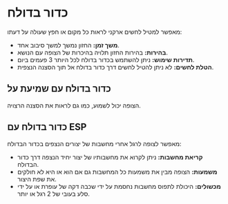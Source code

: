 # כדור בדולח

מאפשר למטיל לחשים ארקני לראות כל מקום או חפץ שעולה על דעתו:

- **משך זמן:** החזון נמשך למשך סיבוב אחד.
- **בהירות:** בהירות החזון תלויה בהיכרות של הצופה עם הנושא.
- **תדירות שימוש:** ניתן להשתמש בכדור בדולח לכל היותר 3 פעמים ביום.
- **הטלת לחשים:** לא ניתן להטיל לחשים דרך כדור בדולח אל תוך הסצנה הנצפית.

## כדור בדולח עם שמיעת על

הצופה יכול לשמוע, כמו גם לראות את הסצנה הרצויה.

## כדור בדולח עם ESP

מאפשר לצופה לרגל אחרי מחשבות של יצורים הנצפים בכדור הבדולח:

- **קריאת מחשבות:** ניתן לקרוא את מחשבותיו של יצור יחיד הנצפה דרך כדור הבדולח.
- **משמעות:** הצופה מבין את משמעות כל המחשבות גם אם הוא או היא לא חולקים את שפת היצור.
- **מכשולים:** היכולת לתפוס מחשבות נחסמת על ידי שכבה דקה של עופרת או על ידי סלע בעובי של 2 רגל או יותר.